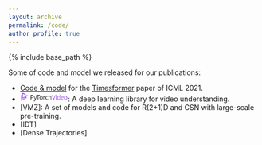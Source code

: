 ```yaml
---
layout: archive
permalink: /code/
author_profile: true
---
```


{% include base_path %}

Some of code and model we released for our publications:
* [Code & model](https://github.com/facebookresearch/TimeSformer) for the [Timesformer](https://arxiv.org/abs/2102.05095) paper of ICML 2021.
* <a href="https://github.com/facebookresearch/pytorchvideo"><img width="20%" src="https://raw.githubusercontent.com/hengcv/hengcv.github.io/master/images/pytorchvideo.png"></a>: A deep learning library for video understanding.
* [VMZ]: A set of models and code for R(2+1)D and CSN with large-scale pre-training.
* [IDT] 
* [Dense Trajectories]  

